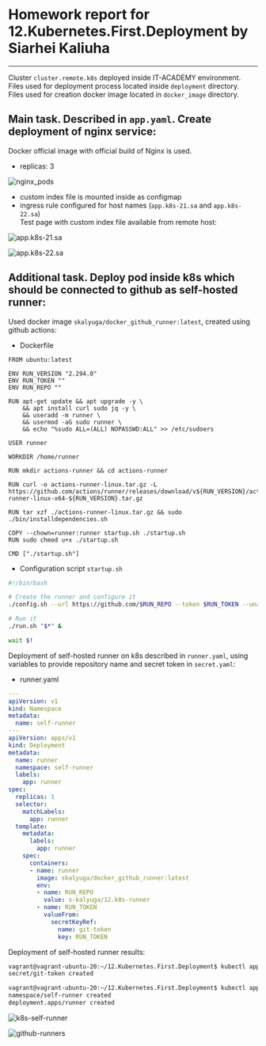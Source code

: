 # Homework report for 12.Kubernetes.First.Deployment by Siarhei Kaliuha

---
Cluster `cluster.remote.k8s` deployed inside IT-ACADEMY environment.  
Files used for deployment process located inside `deployment` directory.  
Files used for creation docker image located in `docker_image` directory.  


## Main task. Described in `app.yaml`. Create deployment of nginx service:
Docker official image with official build of Nginx is used.
* replicas: 3

![nginx_pods](https://github.com/s-kalyuga/sa.it-academy.by/blob/md-sa2-20-22/Siarhei_Kaliuha/12.Kubernetes.First.Deployment/nginx_pods.jpg)

* custom index file is mounted inside as configmap
* ingress rule configured for host names (`app.k8s-21.sa` and `app.k8s-22.sa`)  
Test page with custom index file available from remote host:

![app.k8s-21.sa](https://github.com/s-kalyuga/sa.it-academy.by/blob/md-sa2-20-22/Siarhei_Kaliuha/12.Kubernetes.First.Deployment/app.k8s-21.sa.jpg)

![app.k8s-22.sa](https://github.com/s-kalyuga/sa.it-academy.by/blob/md-sa2-20-22/Siarhei_Kaliuha/12.Kubernetes.First.Deployment/app.k8s-22.sa.jpg)


## Additional task. Deploy pod inside k8s which should be connected to github as self-hosted runner:
Used docker image `skalyuga/docker_github_runner:latest`, created using github actions:

* Dockerfile

```
FROM ubuntu:latest

ENV RUN_VERSION "2.294.0"
ENV RUN_TOKEN ""
ENV RUN_REPO ""

RUN apt-get update && apt upgrade -y \
    && apt install curl sudo jq -y \
    && useradd -m runner \
    && usermod -aG sudo runner \
    && echo "%sudo ALL=(ALL) NOPASSWD:ALL" >> /etc/sudoers

USER runner

WORKDIR /home/runner

RUN mkdir actions-runner && cd actions-runner

RUN curl -o actions-runner-linux.tar.gz -L https://github.com/actions/runner/releases/download/v${RUN_VERSION}/actions-runner-linux-x64-${RUN_VERSION}.tar.gz

RUN tar xzf ./actions-runner-linux.tar.gz && sudo ./bin/installdependencies.sh

COPY --chown=runner:runner startup.sh ./startup.sh
RUN sudo chmod u+x ./startup.sh

CMD ["./startup.sh"]

```

* Configuration script `startup.sh`

```bash
#!/bin/bash

# Create the runner and configure it
./config.sh --url https://github.com/$RUN_REPO --token $RUN_TOKEN --unattended --replace

# Run it
./run.sh "$*" &

wait $!

```

Deployment of self-hosted runner on k8s described in `runner.yaml`, using variables to provide repository name and secret token in `secret.yaml`:

* runner.yaml
```yaml
---
apiVersion: v1
kind: Namespace
metadata:
  name: self-runner
---
apiVersion: apps/v1
kind: Deployment
metadata:
  name: runner
  namespace: self-runner
  labels:
    app: runner
spec:
  replicas: 1
  selector:
    matchLabels:
      app: runner
  template:
    metadata:
      labels:
        app: runner
    spec:
      containers:
      - name: runner
        image: skalyuga/docker_github_runner:latest
        env:
        - name: RUN_REPO
          value: s-kalyuga/12.k8s-runner
        - name: RUN_TOKEN
          valueFrom:
            secretKeyRef:
              name: git-token
              key: RUN_TOKEN

```

Deployment of self-hosted runner results:

```bash
vagrant@vagrant-ubuntu-20:~/12.Kubernetes.First.Deployment$ kubectl apply -f secret.yaml
secret/git-token created

vagrant@vagrant-ubuntu-20:~/12.Kubernetes.First.Deployment$ kubectl apply -f runner.yaml
namespace/self-runner created
deployment.apps/runner created

```

![k8s-self-runner](https://github.com/s-kalyuga/sa.it-academy.by/blob/md-sa2-20-22/Siarhei_Kaliuha/12.Kubernetes.First.Deployment/k8s-self-runner.jpg)

![github-runners](https://github.com/s-kalyuga/sa.it-academy.by/blob/md-sa2-20-22/Siarhei_Kaliuha/12.Kubernetes.First.Deployment/github-runners.jpg)